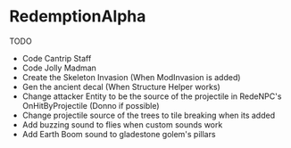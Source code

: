 # RedemptionAlpha

TODO
- Code Cantrip Staff
- Code Jolly Madman
- Create the Skeleton Invasion (When ModInvasion is added)
- Gen the ancient decal (When Structure Helper works)
- Change attacker Entity to be the source of the projectile in RedeNPC's OnHitByProjectile (Donno if possible)
- Change projectile source of the trees to tile breaking when its added
- Add buzzing sound to flies when custom sounds work
- Add Earth Boom sound to gladestone golem's pillars
